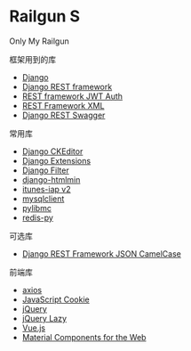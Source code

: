 # Railgun S
Only My Railgun

框架用到的库
- [Django](https://www.djangoproject.com)
- [Django REST framework](http://www.django-rest-framework.org)
- [REST framework JWT Auth](https://getblimp.github.io/django-rest-framework-jwt/)
- [REST Framework XML](https://jpadilla.github.io/django-rest-framework-xml/)
- [Django REST Swagger](https://marcgibbons.github.io/django-rest-swagger/)

常用库
- [Django CKEditor](https://github.com/django-ckeditor/django-ckeditor)
- [Django Extensions](https://django-extensions.readthedocs.io/en/latest/)
- [Django Filter](https://django-filter.readthedocs.io/en/latest/)
- [django-htmlmin](https://github.com/cobrateam/django-htmlmin)
- [itunes-iap v2](https://github.com/youknowone/itunes-iap)
- [mysqlclient](https://github.com/PyMySQL/mysqlclient-python)
- [pylibmc](https://github.com/lericson/pylibmc)
- [redis-py](https://github.com/andymccurdy/redis-py)

可选库
- [Django REST Framework JSON CamelCase](https://github.com/vbabiy/djangorestframework-camel-case)

前端库
- [axios](https://github.com/axios/axios)
- [JavaScript Cookie](https://github.com/js-cookie/js-cookie)
- [jQuery](https://jquery.com)
- [jQuery Lazy](http://jquery.eisbehr.de/lazy/)
- [Vue.js](https://vuejs.org/)
- [Material Components for the Web](https://material.io/components/web/)
